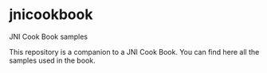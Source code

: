 # jnicookbook
JNI Cook Book samples

This repository is a companion to a JNI Cook Book. You can find here all the samples used in the book.

